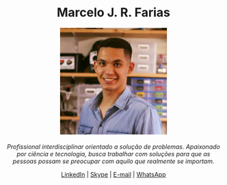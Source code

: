 <h1 align="center"> Marcelo J. R. Farias </h1>
<p align="center">
  <img src="https://github.com/marcelojrfarias/marcelojrfarias.github.io/blob/master/my_profile_picture.jpg" width="250">
  <br><br>
<em>Profissional interdisciplinar orientado a solução de problemas. Apaixonado por ciência e tecnologia, busca trabalhar com soluções para que as pessoas possam se preocupar com aquilo que realmente se importam.</em></p>
<p align="center">
<a href="https://linkedin.com/in/marcelojrfarias">LinkedIn</a> | <a href="https://join.skype.com/invite/PgUR9jqRfweR">Skype</a> | <a href="mailto: marcelojrfarias@outlook.com">E-mail</a> | <a href="https://wa.me/5511983559017">WhatsApp</a>
</p>
